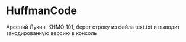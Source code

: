 # HuffmanCode
Арсений Лукин, КНМО 101, берет строку из файла text.txt и выводит закодированную версию в консоль

